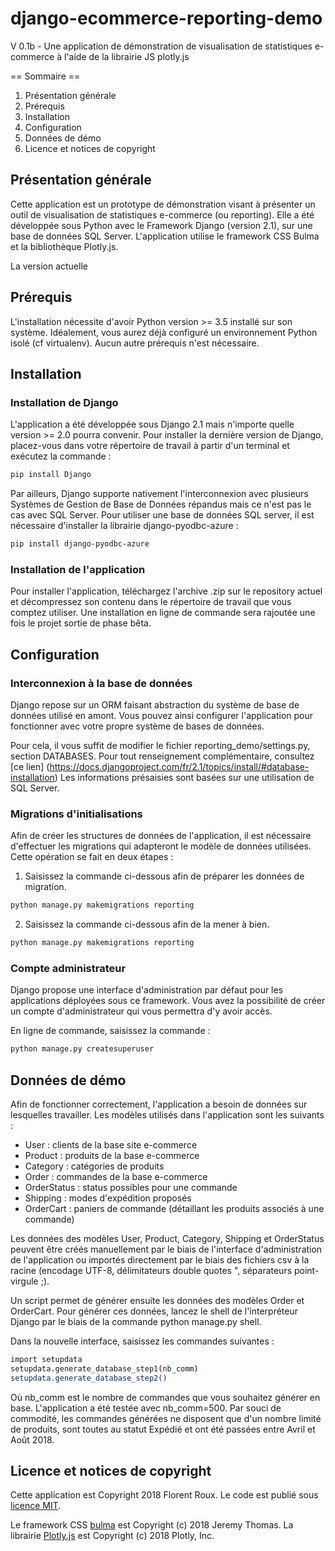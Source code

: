 # django-ecommerce-reporting-demo
V 0.1b - Une application de démonstration de visualisation de statistiques e-commerce à l'aide de la librairie JS plotly.js 

== Sommaire ==

1. Présentation générale
2. Prérequis
3. Installation
4. Configuration 
5. Données de démo
6. Licence et notices de copyright

## Présentation générale

Cette application est un prototype de démonstration visant à présenter un outil de visualisation de statistiques e-commerce (ou reporting).
Elle a été développée sous Python avec le Framework Django (version 2.1), sur une base de données SQL Server.
L'application utilise le framework CSS Bulma et la bibliothèque Plotly.js.

La version actuelle 

## Prérequis 

L'installation nécessite d'avoir Python version >= 3.5 installé sur son système.
Idéalement, vous aurez déjà configuré un environnement Python isolé (cf virtualenv).
Aucun autre prérequis n'est nécessaire.

## Installation

### Installation de Django

L'application a été développée sous Django 2.1 mais n'importe quelle version >= 2.0 pourra convenir.
Pour installer la dernière version de Django, placez-vous dans votre répertoire de travail à partir d'un terminal et exécutez la commande :

```sh
pip install Django
```

Par ailleurs, Django supporte nativement l'interconnexion avec plusieurs Systèmes de Gestion de Base de Données répandus mais ce n'est pas le cas avec SQL Server. Pour utiliser une base de données SQL server, il est nécessaire d'installer la librairie django-pyodbc-azure :

```sh
pip install django-pyodbc-azure
```
### Installation de l'application

Pour installer l'application, téléchargez l'archive .zip sur le repository actuel et décompressez son contenu dans le répertoire de travail que vous comptez utiliser.
Une installation en ligne de commande sera rajoutée une fois le projet sortie de phase bêta.

## Configuration

### Interconnexion à la base de données

Django repose sur un ORM faisant abstraction du système de base de données utilisé en amont.
Vous pouvez ainsi configurer l'application pour fonctionner avec votre propre système de bases de données.

Pour cela, il vous suffit de modifier le fichier reporting_demo/settings.py, section DATABASES.
Pour tout renseignement complémentaire, consultez [ce lien] (https://docs.djangoproject.com/fr/2.1/topics/install/#database-installation)
Les informations présaisies sont basées sur une utilisation de SQL Server.

### Migrations d'initialisations

Afin de créer les structures de données de l'application, il est nécessaire d'effectuer les migrations qui adapteront le modèle de données utilisées. Cette opération se fait en deux étapes :

1. Saisissez la commande ci-dessous afin de préparer les données de migration.

```sh
python manage.py makemigrations reporting
```
2. Saisissez la commande ci-dessous afin de la mener à bien.

```sh
python manage.py makemigrations reporting
```

### Compte administrateur

Django propose une interface d'administration par défaut pour les applications déployées sous ce framework.
Vous avez la possibilité de créer un compte d'administrateur qui vous permettra d'y avoir accès.

En ligne de commande, saisissez la commande :

```sh
python manage.py createsuperuser
```

## Données de démo

Afin de fonctionner correctement, l'application a besoin de données sur lesquelles travailler.
Les modèles utilisés dans l'application sont les suivants :
* User : clients de la base site e-commerce
* Product : produits de la base e-commerce
* Category : catégories de produits 
* Order : commandes de la base e-commerce
* OrderStatus : status possibles pour une commande
* Shipping : modes d'expédition proposés
* OrderCart : paniers de commande (détaillant les produits associés à une commande)

Les données des modèles User, Product, Category, Shipping et OrderStatus peuvent être créés manuellement par le biais de l'interface d'administration de l'application ou importés directement par le biais des fichiers csv à la racine (encodage UTF-8, délimitateurs double quotes ", séparateurs point-virgule ;).

Un script permet de générer ensuite les données des modèles Order et OrderCart.
Pour générer ces données, lancez le shell de l'interpréteur Django par le biais de la commande python manage.py shell.

Dans la nouvelle interface, saisissez les commandes suivantes :

```sh
import setupdata
setupdata.generate_database_step1(nb_comm) 
setupdata.generate_database_step2() 
```
Où nb_comm est le nombre de commandes que vous souhaitez générer en base. L'application a été testée avec nb_comm=500.
Par souci de commodité, les commandes générées ne disposent que d'un nombre limité de produits, sont toutes au statut Expédié et ont été passées entre Avril et Août 2018.

## Licence et notices de copyright 

Cette application est Copyright 2018 Florent Roux. Le code est publié sous [licence MIT](https://github.com/FloRoux/django-ecommerce-reporting-demo/blob/master/LICENSE).

Le framework CSS [bulma](https://github.com/jgthms/bulma/) est Copyright (c) 2018 Jeremy Thomas.
La librairie [Plotly.js](https://github.com/plotly/plotly.js/) est Copyright (c) 2018 Plotly, Inc.



